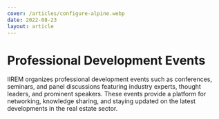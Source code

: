```yaml
---
cover: /articles/configure-alpine.webp
date: 2022-08-23
layout: article
---
```


# Professional Development Events

IIREM organizes professional development events such as conferences, seminars, and panel discussions featuring industry experts, thought leaders, and prominent speakers. These events provide a platform for networking, knowledge sharing, and staying updated on the latest developments in the real estate sector.